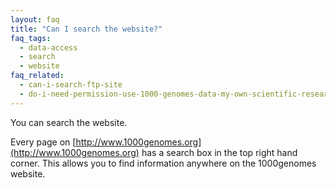 ```yaml
---
layout: faq
title: "Can I search the website?"
faq_tags:
  - data-access
  - search
  - website
faq_related:
  - can-i-search-ftp-site
  - do-i-need-permission-use-1000-genomes-data-my-own-scientific-research
---
```

                    
You can search the website.

Every page on [http://www.1000genomes.org](http://www.1000genomes.org) has a search box in the top right hand corner. This allows you to find information anywhere on the 1000genomes website.
